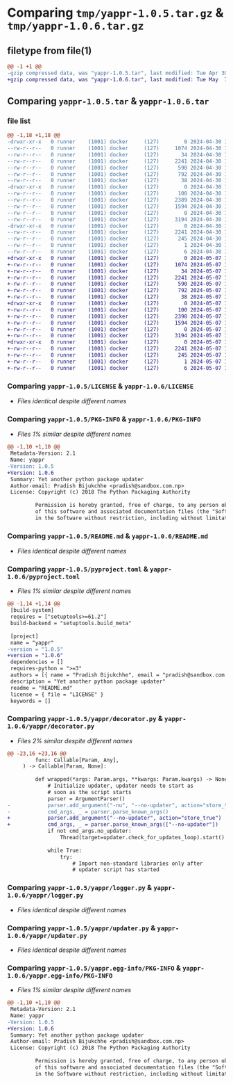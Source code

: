 # Comparing `tmp/yappr-1.0.5.tar.gz` & `tmp/yappr-1.0.6.tar.gz`

## filetype from file(1)

```diff
@@ -1 +1 @@
-gzip compressed data, was "yappr-1.0.5.tar", last modified: Tue Apr 30 17:31:34 2024, max compression
+gzip compressed data, was "yappr-1.0.6.tar", last modified: Tue May  7 13:07:26 2024, max compression
```

## Comparing `yappr-1.0.5.tar` & `yappr-1.0.6.tar`

### file list

```diff
@@ -1,18 +1,18 @@
-drwxr-xr-x   0 runner    (1001) docker     (127)        0 2024-04-30 17:31:34.835495 yappr-1.0.5/
--rw-r--r--   0 runner    (1001) docker     (127)     1074 2024-04-30 17:31:30.000000 yappr-1.0.5/LICENSE
--rw-r--r--   0 runner    (1001) docker     (127)       34 2024-04-30 17:31:30.000000 yappr-1.0.5/MANIFEST.in
--rw-r--r--   0 runner    (1001) docker     (127)     2241 2024-04-30 17:31:34.835495 yappr-1.0.5/PKG-INFO
--rw-r--r--   0 runner    (1001) docker     (127)      590 2024-04-30 17:31:30.000000 yappr-1.0.5/README.md
--rw-r--r--   0 runner    (1001) docker     (127)      792 2024-04-30 17:31:30.000000 yappr-1.0.5/pyproject.toml
--rw-r--r--   0 runner    (1001) docker     (127)       38 2024-04-30 17:31:34.835495 yappr-1.0.5/setup.cfg
-drwxr-xr-x   0 runner    (1001) docker     (127)        0 2024-04-30 17:31:34.835495 yappr-1.0.5/yappr/
--rw-r--r--   0 runner    (1001) docker     (127)      100 2024-04-30 17:31:30.000000 yappr-1.0.5/yappr/__init__.py
--rw-r--r--   0 runner    (1001) docker     (127)     2389 2024-04-30 17:31:30.000000 yappr-1.0.5/yappr/decorator.py
--rw-r--r--   0 runner    (1001) docker     (127)     1594 2024-04-30 17:31:30.000000 yappr-1.0.5/yappr/logger.py
--rw-r--r--   0 runner    (1001) docker     (127)        0 2024-04-30 17:31:30.000000 yappr-1.0.5/yappr/py.typed
--rw-r--r--   0 runner    (1001) docker     (127)     3194 2024-04-30 17:31:30.000000 yappr-1.0.5/yappr/updater.py
-drwxr-xr-x   0 runner    (1001) docker     (127)        0 2024-04-30 17:31:34.835495 yappr-1.0.5/yappr.egg-info/
--rw-r--r--   0 runner    (1001) docker     (127)     2241 2024-04-30 17:31:34.000000 yappr-1.0.5/yappr.egg-info/PKG-INFO
--rw-r--r--   0 runner    (1001) docker     (127)      245 2024-04-30 17:31:34.000000 yappr-1.0.5/yappr.egg-info/SOURCES.txt
--rw-r--r--   0 runner    (1001) docker     (127)        1 2024-04-30 17:31:34.000000 yappr-1.0.5/yappr.egg-info/dependency_links.txt
--rw-r--r--   0 runner    (1001) docker     (127)        6 2024-04-30 17:31:34.000000 yappr-1.0.5/yappr.egg-info/top_level.txt
+drwxr-xr-x   0 runner    (1001) docker     (127)        0 2024-05-07 13:07:26.379246 yappr-1.0.6/
+-rw-r--r--   0 runner    (1001) docker     (127)     1074 2024-05-07 13:07:19.000000 yappr-1.0.6/LICENSE
+-rw-r--r--   0 runner    (1001) docker     (127)       34 2024-05-07 13:07:19.000000 yappr-1.0.6/MANIFEST.in
+-rw-r--r--   0 runner    (1001) docker     (127)     2241 2024-05-07 13:07:26.379246 yappr-1.0.6/PKG-INFO
+-rw-r--r--   0 runner    (1001) docker     (127)      590 2024-05-07 13:07:19.000000 yappr-1.0.6/README.md
+-rw-r--r--   0 runner    (1001) docker     (127)      792 2024-05-07 13:07:19.000000 yappr-1.0.6/pyproject.toml
+-rw-r--r--   0 runner    (1001) docker     (127)       38 2024-05-07 13:07:26.379246 yappr-1.0.6/setup.cfg
+drwxr-xr-x   0 runner    (1001) docker     (127)        0 2024-05-07 13:07:26.379246 yappr-1.0.6/yappr/
+-rw-r--r--   0 runner    (1001) docker     (127)      100 2024-05-07 13:07:19.000000 yappr-1.0.6/yappr/__init__.py
+-rw-r--r--   0 runner    (1001) docker     (127)     2398 2024-05-07 13:07:19.000000 yappr-1.0.6/yappr/decorator.py
+-rw-r--r--   0 runner    (1001) docker     (127)     1594 2024-05-07 13:07:19.000000 yappr-1.0.6/yappr/logger.py
+-rw-r--r--   0 runner    (1001) docker     (127)        0 2024-05-07 13:07:19.000000 yappr-1.0.6/yappr/py.typed
+-rw-r--r--   0 runner    (1001) docker     (127)     3194 2024-05-07 13:07:19.000000 yappr-1.0.6/yappr/updater.py
+drwxr-xr-x   0 runner    (1001) docker     (127)        0 2024-05-07 13:07:26.379246 yappr-1.0.6/yappr.egg-info/
+-rw-r--r--   0 runner    (1001) docker     (127)     2241 2024-05-07 13:07:26.000000 yappr-1.0.6/yappr.egg-info/PKG-INFO
+-rw-r--r--   0 runner    (1001) docker     (127)      245 2024-05-07 13:07:26.000000 yappr-1.0.6/yappr.egg-info/SOURCES.txt
+-rw-r--r--   0 runner    (1001) docker     (127)        1 2024-05-07 13:07:26.000000 yappr-1.0.6/yappr.egg-info/dependency_links.txt
+-rw-r--r--   0 runner    (1001) docker     (127)        6 2024-05-07 13:07:26.000000 yappr-1.0.6/yappr.egg-info/top_level.txt
```

### Comparing `yappr-1.0.5/LICENSE` & `yappr-1.0.6/LICENSE`

 * *Files identical despite different names*

### Comparing `yappr-1.0.5/PKG-INFO` & `yappr-1.0.6/PKG-INFO`

 * *Files 1% similar despite different names*

```diff
@@ -1,10 +1,10 @@
 Metadata-Version: 2.1
 Name: yappr
-Version: 1.0.5
+Version: 1.0.6
 Summary: Yet another python package updater
 Author-email: Pradish Bijukchhe <pradish@sandbox.com.np>
 License: Copyright (c) 2018 The Python Packaging Authority
         
         Permission is hereby granted, free of charge, to any person obtaining a copy
         of this software and associated documentation files (the "Software"), to deal
         in the Software without restriction, including without limitation the rights
```

### Comparing `yappr-1.0.5/README.md` & `yappr-1.0.6/README.md`

 * *Files identical despite different names*

### Comparing `yappr-1.0.5/pyproject.toml` & `yappr-1.0.6/pyproject.toml`

 * *Files 1% similar despite different names*

```diff
@@ -1,14 +1,14 @@
 [build-system]
 requires = ["setuptools>=61.2"]
 build-backend = "setuptools.build_meta"
 
 [project]
 name = "yappr"
-version = "1.0.5"
+version = "1.0.6"
 dependencies = []
 requires-python = ">=3"
 authors = [{ name = "Pradish Bijukchhe", email = "pradish@sandbox.com.np" }]
 description = "Yet another python package updater"
 readme = "README.md"
 license = { file = "LICENSE" }
 keywords = []
```

### Comparing `yappr-1.0.5/yappr/decorator.py` & `yappr-1.0.6/yappr/decorator.py`

 * *Files 2% similar despite different names*

```diff
@@ -23,16 +23,16 @@
         func: Callable[Param, Any],
     ) -> Callable[Param, None]:
 
         def wrapped(*args: Param.args, **kwargs: Param.kwargs) -> None:
             # Initialize updater, updater needs to start as
             # soon as the script starts
             parser = ArgumentParser()
-            parser.add_argument("-nu", "--no-updater", action="store_true")
-            cmd_args, _ = parser.parse_known_args()
+            parser.add_argument("--no-updater", action="store_true")
+            cmd_args, _ = parser.parse_known_args(["--no-updater"])
             if not cmd_args.no_updater:
                 Thread(target=updater.check_for_updates_loop).start()
 
             while True:
                 try:
                     # Import non-standard libraries only after
                     # updater script has started
```

### Comparing `yappr-1.0.5/yappr/logger.py` & `yappr-1.0.6/yappr/logger.py`

 * *Files identical despite different names*

### Comparing `yappr-1.0.5/yappr/updater.py` & `yappr-1.0.6/yappr/updater.py`

 * *Files identical despite different names*

### Comparing `yappr-1.0.5/yappr.egg-info/PKG-INFO` & `yappr-1.0.6/yappr.egg-info/PKG-INFO`

 * *Files 1% similar despite different names*

```diff
@@ -1,10 +1,10 @@
 Metadata-Version: 2.1
 Name: yappr
-Version: 1.0.5
+Version: 1.0.6
 Summary: Yet another python package updater
 Author-email: Pradish Bijukchhe <pradish@sandbox.com.np>
 License: Copyright (c) 2018 The Python Packaging Authority
         
         Permission is hereby granted, free of charge, to any person obtaining a copy
         of this software and associated documentation files (the "Software"), to deal
         in the Software without restriction, including without limitation the rights
```

